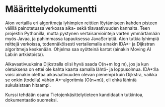 # Määrittelydokumentti 

Aion vertailla eri algoritmeja lyhimpien reittien löytämiseen kahden pisteen välillä painotetussa verkossa aika- sekä tilavaativuuden kannalta. Teen projektin Pythonilla, mutta pystynen vertaisarviointeja varten ymmärtämään myös Javaa, ja pahimmassa tapauksessa JavaScriptiä. Aion tutkia lyhimpiä reittejä verkoissa, todennäköisesti vertailemalla ainakin IDA*- ja Dijkstran algoritmeja keskenään. Ohjelma saa syötteinä kartat (ainakin Moving AI Lab:in artkistoista). 

Aikavaativuuksina Dijkstralla olisi hyvä saada O(n+m log m), jos ja kun oletuksena on ettei ole kahta kaarta samalla lähtö- ja loppusolmua. IDA*:lla voisi ainakin olettaa aikavaativuuden olevan pienempi kuin Dijkstra, vaikka se onkin (todella) vähän A*-algoritmia (O(n+m)), eli ehkä lähintä sukulaistaan hitaampi. 

Kurssi tehdään osana Tietojenkäsittelytieteen kandidaatin tutkintoa, dokumentaatio suomeksi.
